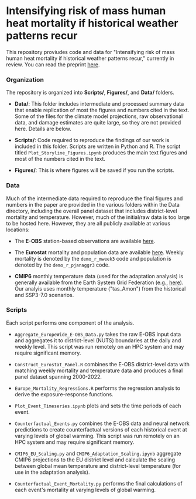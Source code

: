 # Intensifying risk of mass human heat mortality if historical weather patterns recur

This repository proviudes code and data for "Intensifying risk of mass human heat mortality if historical weather patterns recur," currently in review. You can read the preprint [here](https://eartharxiv.org/repository/view/8375/).

### Organization

The repository is organized into **Scripts/**, **Figures/**, and **Data/** folders.

- **Data/**: This folder includes intermediate and processed summary data that enable replication of most the figures and numbers cited in the text. Some of the files for the climate model projections, raw observational data, and damage estimates are quite large, so they are not provided here. Details are below.

- **Scripts/**: Code required to reproduce the findings of our work is included in this folder. Scripts are written in Python and R. The script titled `Plot_Storyline_Figures.ipynb` produces the main text figures and most of the numbers cited in the text. 

- **Figures/**: This is where figures will be saved if you run the scripts.

### Data

Much of the intermediate data required to reproduce the final figures and numbers in the paper are provided in the various folders within the Data directory, including the overall panel dataset that includes district-level mortality and temperature. However, much of the initial/raw data is too large to be hosted here. However, they are all publicly available at various locations:

- The **E-OBS** station-based observations are available [here](https://surfobs.climate.copernicus.eu/dataaccess/access_eobs.php#datafiles).

- The **Eurostat** mortality and population data are available [here](https://ec.europa.eu/eurostat/data/database?node_code=demomwk). Weekly mortality is denoted by the `demo_r_mweek3` code and population is denoted by the `demo_r_pjanaggr3` code. 

- **CMIP6** monthly temperature data (used for the adaptation analysis) is generally available from the Earth System Grid Federation (e.g., [here](https://aims2.llnl.gov/search/cmip6/)). Our analyis uses monthly temperature ("tas_Amon") from the historical and SSP3-7.0 scenarios.

### Scripts

Each script performs one component of the analysis.

- `Aggregate_EuropeWide_E-OBS_Data.py` takes the raw E-OBS input data and aggregates it to district-level (NUTS) boundaries at the daily and weekly level. This script was run remotely on an HPC system and may require significant memory.

- `Construct_Eurostat_Panel.R` combines the E-OBS district-level data with matching weekly mortality and temperature data and produces a final panel dataset spanning 2000-2022.

- `Europe_Mortality_Regressions.R` performs the regression analysis to derive the exposure-response functions.
  
- `Plot_Event_Timeseries.ipynb` plots and sets the time periods of each event.

- `Counterfactual_Events.py` combines the E-OBS data and neural network predictions to create counterfactual versions of each historical event at varying levels of global warming. This script was run remotely on an HPC system and may require significant memory.

- `CMIP6_EU_Scaling.py` and `CMIP6_Adaptation_Scaling.ipynb` aggregate CMIP6 projections to the EU district level and calculate the scaling between global mean temperature and district-level temperature (for use in the adaptation analysis).

- `Counterfactual_Event_Mortality.py` performs the final calculations of each event's mortality at varying levels of global warming. 
